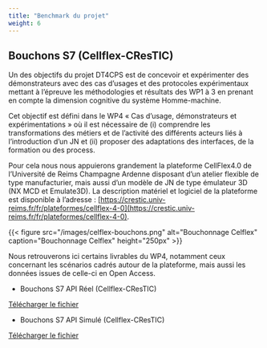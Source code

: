 ```yaml
---
title: "Benchmark du projet"
weight: 6
---
```


## Bouchons S7 (Cellflex-CResTIC)

Un des objectifs du projet DT4CPS est de concevoir et expérimenter des démonstrateurs avec des cas d’usages et des protocoles expérimentaux mettant à l’épreuve les méthodologies et résultats des WP1 à 3 en prenant en compte la dimension cognitive du système Homme-machine.

Cet objectif est défini dans le WP4 « Cas d’usage, démonstrateurs et expérimentations » où il est nécessaire de (i) comprendre les transformations des métiers et de l’activité des différents acteurs liés à l’introduction d’un JN et (ii) proposer des adaptations des interfaces, de la formation ou des process.

Pour cela nous nous appuierons grandement la plateforme CellFlex4.0 de l’Université de Reims Champagne Ardenne disposant d’un atelier flexible de type manufacturier, mais aussi d’un modèle de JN de type émulateur 3D (NX MCD et Emulate3D). La description matériel et logiciel de la plateforme est disponible à l’adresse : [https://crestic.univ-reims.fr/fr/plateformes/cellflex-4-0](https://crestic.univ-reims.fr/fr/plateformes/cellflex-4-0).

{{< figure src="/images/celflex-bouchons.png" alt="Bouchonnage Celflex" caption="Bouchonnage Celflex" height="250px" >}}

Nous retrouverons ici certains livrables du WP4, notamment ceux concernant les scénarios cadrés autour de la plateforme, mais aussi les données issues de celle-ci en Open Access.

* Bouchons S7 API Réel (Cellflex-CResTIC)

[Télécharger le fichier](/benchmark/donnees_10_Bouchons_s7_API_Reel.csv)

* Bouchons S7 API Simulé (Cellflex-CResTIC)

[Télécharger le fichier](/benchmark/donnees_10_Bouchons_s7_API_Simu.csv)